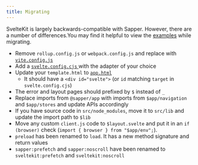 ```yaml
---
title: Migrating
---
```


SvelteKit is largely backwards-compatible with Sapper. However, there are a number of differences.You may find it helpful to view the [examples](https://github.com/sveltejs/kit/tree/master/examples) while migrating.

- Remove `rollup.config.js` or `webpack.config.js` and replace with [`vite.config.js`](https://github.com/sveltejs/kit/blob/master/packages/create-svelte/template/vite.config.js)
- Add a [`svelte.config.cjs` ](https://github.com/sveltejs/kit/blob/master/packages/create-svelte/template/svelte.config.cjs) with the adapter of your choice
- Update your `template.html` to [`app.html`](https://github.com/sveltejs/kit/blob/master/packages/create-svelte/template/src/app.html)
  - It should have a `<div id="svelte">` (or `id` matching `target` in `svelte.config.cjs`)
- The error and layout pages should prefixed by `$` instead of `_`
- Replace imports from `@sapper/app` with imports from `$app/navigation` and `$app/stores` and update APIs accordingly
- If you have source code in `src/node_modules`, move it to `src/lib` and update the import path to `$lib`
- Move any custom `client.js` code to `$layout.svelte` and put it in an `if (browser)` check (`import { browser } from "$app/env";`).
- `preload` has been renamed to `load`. It has a new method signature and return values
- `sapper:prefetch` and `sapper:noscroll` have been renamed to `sveltekit:prefetch` and `sveltekit:noscroll`
